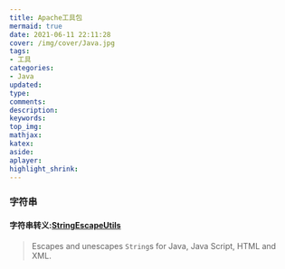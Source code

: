 ```yaml
---
title: Apache工具包
mermaid: true
date: 2021-06-11 22:11:28
cover: /img/cover/Java.jpg
tags:
- 工具
categories:
- Java
updated:
type:
comments:
description:
keywords:
top_img:
mathjax:
katex:
aside:
aplayer:
highlight_shrink:
---
```


### 字符串

#### 字符串转义:**[StringEscapeUtils](https://commons.apache.org/proper/commons-text/javadocs/api-release/org/apache/commons/text/StringEscapeUtils.html)**

> Escapes and unescapes `String`s for Java, Java Script, HTML and XML.

